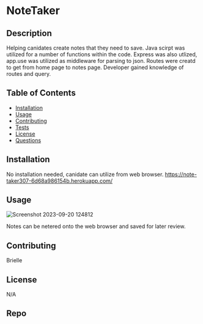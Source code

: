 #
  # NoteTaker

## Description
Helping canidates create notes that they need to save. Java scirpt was utilized for a number of functions within the code. Express was also utlized, app.use was utilized as middleware for parsing to json. Routes were creatd to get from home page to notes page. Developer gained knowledge of routes and query.

## Table of Contents
- [Installation](#installation)
- [Usage](#usage)
- [Contributing](#contributing)
- [Tests](#tests)
- [License](#license)
- [Questions](#questions)

## Installation
No installation needed, canidate can utilize from web browser.
https://note-taker307-6d68a986154b.herokuapp.com/

## Usage
![Screenshot 2023-09-20 124812](https://github.com/BrielleBroadt/Note-taker/assets/135186013/7de81ae2-6c63-47cf-aba7-c31bc76eea79)

Notes can be netered onto the web browser and saved for later review.

## Contributing
Brielle

## License
N/A

## Repo
